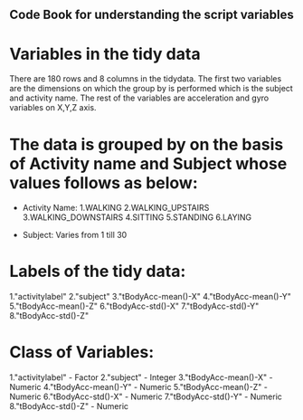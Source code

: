 ## Code Book for understanding the script variables

# Variables in the tidy data
 There are 180 rows and 8 columns in the tidydata. The first two variables are the dimensions on which the group by is performed which is the subject and activity name. The rest of the variables are acceleration and gyro variables on X,Y,Z axis.
 
 # The data is grouped by on the basis of Activity name and Subject whose values follows as below:
 - Activity Name:
 1.WALKING
 2.WALKING_UPSTAIRS
 3.WALKING_DOWNSTAIRS
 4.SITTING
 5.STANDING
 6.LAYING
 
 - Subject: Varies from 1 till 30
 
# Labels of the tidy data:

1."activitylabel"
2."subject"
3."tBodyAcc-mean()-X"
4."tBodyAcc-mean()-Y"
5."tBodyAcc-mean()-Z"
6."tBodyAcc-std()-X"
7."tBodyAcc-std()-Y"
8."tBodyAcc-std()-Z"

# Class of Variables:
1."activitylabel" - Factor
2."subject" - Integer
3."tBodyAcc-mean()-X" - Numeric
4."tBodyAcc-mean()-Y" - Numeric
5."tBodyAcc-mean()-Z" - Numeric
6."tBodyAcc-std()-X" - Numeric
7."tBodyAcc-std()-Y" - Numeric
8."tBodyAcc-std()-Z" - Numeric
 
 
